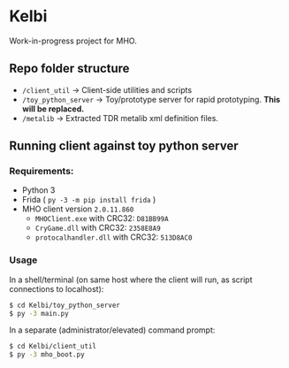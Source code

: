 # Kelbi
Work-in-progress project for MHO.

## Repo folder structure

* `/client_util` -> Client-side utilities and scripts
* `/toy_python_server` -> Toy/prototype server for rapid prototyping. **This will be replaced.**
* `/metalib` -> Extracted TDR metalib xml definition files.

## Running client against toy python server
### Requirements:
* Python 3
* Frida ( `py -3 -m pip install frida` )
* MHO client version `2.0.11.860`
   * `MHOClient.exe` with CRC32: `D81BB99A`
   * `CryGame.dll` with CRC32: `2358E8A9`
   * `protocalhandler.dll` with CRC32: `513D8AC0`

### Usage
In a shell/terminal (on same host where the client will run, as script connections to localhost):
```bash
$ cd Kelbi/toy_python_server
$ py -3 main.py
```

In a separate (administrator/elevated) command prompt:
```bash
$ cd Kelbi/client_util
$ py -3 mho_boot.py
```
